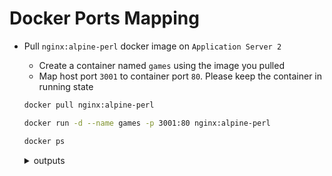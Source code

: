 # Docker Ports Mapping

* Pull `nginx:alpine-perl` docker image on `Application Server 2`
    - Create a container named `games` using the image you pulled
    - Map host port `3001` to container port `80`. Please keep the container in running state

  ```bash
  docker pull nginx:alpine-perl

  docker run -d --name games -p 3001:80 nginx:alpine-perl

  docker ps
  ```
    <details>
      <summary>outputs</summary>

        # docker pull nginx:alpine-perl
        
        alpine-perl: Pulling from library/nginx
        9824c27679d3: Pull complete 
        6bc572a340ec: Pull complete 
        403e3f251637: Pull complete 
        9adfbae99cb7: Pull complete 
        7a8a46741e18: Pull complete 
        c9ebe2ff2d2c: Pull complete 
        a992fbc61ecc: Pull complete 
        cb1ff4086f82: Pull complete 
        36859d91676f: Pull complete 
        Digest: sha256:b04b512a3daf265299d237dcef02909b4f3fa998800030d1beef22e29d36ee97
        Status: Downloaded newer image for nginx:alpine-perl
        docker.io/library/nginx:alpine-perl

        # docker run -d --name games -p 3001:80 nginx:alpine-perl

        docker run -d --name games -p 3001:80 nginx:alpine-perl

        # docker ps

        CONTAINER ID   IMAGE               COMMAND                  CREATED         STATUS        PORTS                  NAMES
        602428f2c49e   nginx:alpine-perl   "/docker-entrypoint.…"   4 seconds ago   Up 1 second   0.0.0.0:3001->80/tcp   games

    </details>